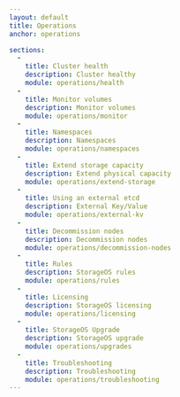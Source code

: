 ```yaml
---
layout: default
title: Operations
anchor: operations

sections:
  -
    title: Cluster health
    description: Cluster healthy
    module: operations/health
  -
    title: Monitor volumes
    description: Monitor volumes
    module: operations/monitor
  -
    title: Namespaces
    description: Namespaces
    module: operations/namespaces
  -
    title: Extend storage capacity
    description: Extend physical capacity
    module: operations/extend-storage
  -
    title: Using an external etcd
    description: External Key/Value
    module: operations/external-kv
  -
    title: Decommission nodes
    description: Decommission nodes
    module: operations/decommission-nodes
  -
    title: Rules
    description: StorageOS rules
    module: operations/rules
  -
    title: Licensing
    description: StorageOS licensing
    module: operations/licensing
  -
    title: StorageOS Upgrade
    description: StorageOS upgrade
    module: operations/upgrades
  -
    title: Troubleshooting
    description: Troubleshooting
    module: operations/troubleshooting
---
```


